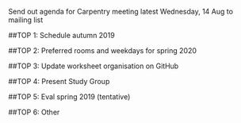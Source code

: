 Send out agenda for Carpentry meeting latest Wednesday, 14 Aug to mailing list

##TOP 1: Schedule autumn 2019

##TOP 2: Preferred rooms and weekdays for spring 2020

##TOP 3: Update worksheet organisation on GitHub

##TOP 4: Present Study Group

##TOP 5: Eval spring 2019 (tentative)

##TOP 6: Other
